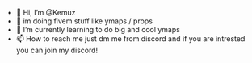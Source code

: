 - 👋 Hi, I’m @Kemuz
- 👀 im doing fivem stuff like ymaps / props
- 🌱 I’m currently learning to do big and cool ymaps
- 📫 How to reach me just dm me from discord and if you are intrested you can join my discord!
